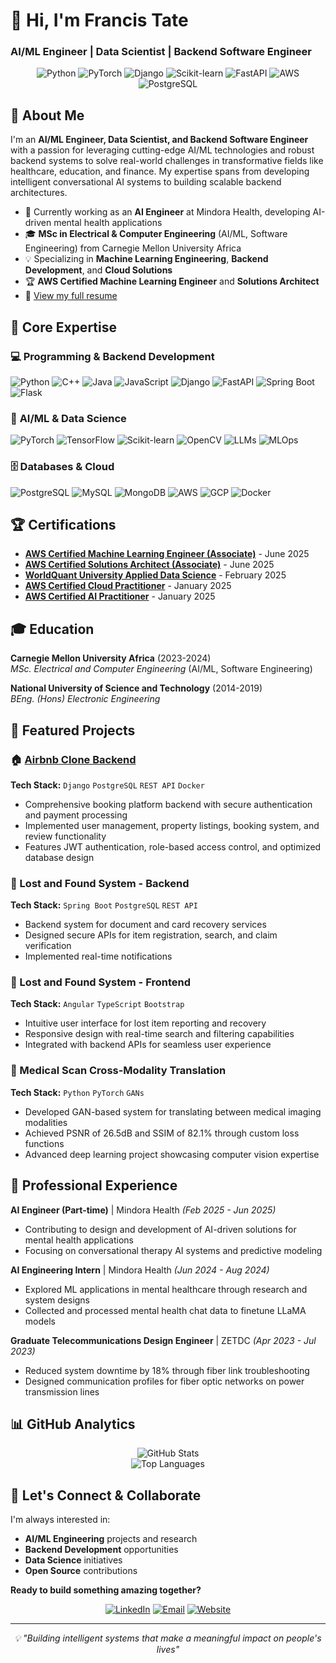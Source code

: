 # 👋 Hi, I'm Francis Tate

### AI/ML Engineer | Data Scientist | Backend Software Engineer

<div align="center">
  <img src="https://img.shields.io/badge/Python-3776AB?style=for-the-badge&logo=python&logoColor=white" alt="Python"/>
  <img src="https://img.shields.io/badge/PyTorch-EE4C2C?style=for-the-badge&logo=pytorch&logoColor=white" alt="PyTorch"/>
  <img src="https://img.shields.io/badge/Django-092E20?style=for-the-badge&logo=django&logoColor=white" alt="Django"/>
  <img src="https://img.shields.io/badge/scikit--learn-F7931E?style=for-the-badge&logo=scikit-learn&logoColor=white" alt="Scikit-learn"/>
  <img src="https://img.shields.io/badge/FastAPI-009688?style=for-the-badge&logo=fastapi&logoColor=white" alt="FastAPI"/>
  <img src="https://img.shields.io/badge/AWS-232F3E?style=for-the-badge&logo=amazon-aws&logoColor=white" alt="AWS"/>
  <img src="https://img.shields.io/badge/PostgreSQL-4169E1?style=for-the-badge&logo=postgresql&logoColor=white" alt="PostgreSQL"/>
</div>

## 🚀 About Me

I'm an **AI/ML Engineer, Data Scientist, and Backend Software Engineer** with a passion for leveraging cutting-edge AI/ML technologies and robust backend systems to solve real-world challenges in transformative fields like healthcare, education, and finance. My expertise spans from developing intelligent conversational AI systems to building scalable backend architectures.

- 🔭 Currently working as an **AI Engineer** at Mindora Health, developing AI-driven mental health applications
- 🎓 **MSc in Electrical & Computer Engineering** (AI/ML, Software Engineering) from Carnegie Mellon University Africa
- 💡 Specializing in **Machine Learning Engineering**, **Backend Development**, and **Cloud Solutions**
- 🏆 **AWS Certified Machine Learning Engineer** and **Solutions Architect**
- 📄 [View my full resume](https://drive.google.com/file/d/1oJA4c_RXubF1P-KJRDWxtd0_6TK04pht/view?usp=sharing)

## 🧠 Core Expertise

### 💻 **Programming & Backend Development**
<p>
  <img src="https://img.shields.io/badge/Python-3776AB?style=flat-square&logo=python&logoColor=white" alt="Python"/>
  <img src="https://img.shields.io/badge/C++-00599C?style=flat-square&logo=cplusplus&logoColor=white" alt="C++"/>
  <img src="https://img.shields.io/badge/Java-ED8B00?style=flat-square&logo=java&logoColor=white" alt="Java"/>
  <img src="https://img.shields.io/badge/JavaScript-F7DF1E?style=flat-square&logo=javascript&logoColor=black" alt="JavaScript"/>
  <img src="https://img.shields.io/badge/Django-092E20?style=flat-square&logo=django&logoColor=white" alt="Django"/>
  <img src="https://img.shields.io/badge/FastAPI-009688?style=flat-square&logo=fastapi&logoColor=white" alt="FastAPI"/>
  <img src="https://img.shields.io/badge/Spring_Boot-6DB33F?style=flat-square&logo=spring-boot&logoColor=white" alt="Spring Boot"/>
  <img src="https://img.shields.io/badge/Flask-000000?style=flat-square&logo=flask&logoColor=white" alt="Flask"/>
</p>

### 🤖 **AI/ML & Data Science**
<p>
  <img src="https://img.shields.io/badge/PyTorch-EE4C2C?style=flat-square&logo=pytorch&logoColor=white" alt="PyTorch"/>
  <img src="https://img.shields.io/badge/TensorFlow-FF6F00?style=flat-square&logo=tensorflow&logoColor=white" alt="TensorFlow"/>
  <img src="https://img.shields.io/badge/ScikitLearn-F7931E?style=flat-square&logo=scikit-learn&logoColor=white" alt="Scikit-learn"/>
  <img src="https://img.shields.io/badge/OpenCV-5C3EE8?style=flat-square&logo=opencv&logoColor=white" alt="OpenCV"/>
  <img src="https://img.shields.io/badge/LLMs-FF6B6B?style=flat-square" alt="LLMs"/>
  <img src="https://img.shields.io/badge/MLOps-4CAF50?style=flat-square" alt="MLOps"/>
</p>

### 🗄️ **Databases & Cloud**
<p>
  <img src="https://img.shields.io/badge/PostgreSQL-4169E1?style=flat-square&logo=postgresql&logoColor=white" alt="PostgreSQL"/>
  <img src="https://img.shields.io/badge/MySQL-4479A1?style=flat-square&logo=mysql&logoColor=white" alt="MySQL"/>
  <img src="https://img.shields.io/badge/MongoDB-47A248?style=flat-square&logo=mongodb&logoColor=white" alt="MongoDB"/>
  <img src="https://img.shields.io/badge/AWS-232F3E?style=flat-square&logo=amazon-aws&logoColor=white" alt="AWS"/>
  <img src="https://img.shields.io/badge/GCP-4285F4?style=flat-square&logo=google-cloud&logoColor=white" alt="GCP"/>
  <img src="https://img.shields.io/badge/Docker-2496ED?style=flat-square&logo=docker&logoColor=white" alt="Docker"/>
</p>

## 🏆 Certifications

- **[AWS Certified Machine Learning Engineer (Associate)](https://cp.certmetrics.com/amazon/en/public/verify/credential/2126c2535bd84e0ca8e217c0c045080a)** - June 2025
- **[AWS Certified Solutions Architect (Associate)](https://cp.certmetrics.com/amazon/en/public/verify/credential/961e5b8dda8844318ace4c7a4616a694)** - June 2025
- **[WorldQuant University Applied Data Science](https://www.credly.com/badges/a012dcf6-0420-4342-9b4a-17265421535b/public_url)** - February 2025
- **[AWS Certified Cloud Practitioner](https://cp.certmetrics.com/amazon/en/public/verify/credential/6567101bc76640ed87e058c63ed6cda8)** - January 2025
- **[AWS Certified AI Practitioner](https://cp.certmetrics.com/amazon/en/public/verify/credential/f8dedc635a8446e6aa13172348d5bd9c)** - January 2025

## 🎓 Education

**Carnegie Mellon University Africa** (2023-2024)  
*MSc. Electrical and Computer Engineering* (AI/ML, Software Engineering)

**National University of Science and Technology** (2014-2019)  
*BEng. (Hons) Electronic Engineering*

## 🌟 Featured Projects

### 🏠 [Airbnb Clone Backend](https://github.com/francistate/airbnb-clone-project)
**Tech Stack:** `Django` `PostgreSQL` `REST API` `Docker`
- Comprehensive booking platform backend with secure authentication and payment processing
- Implemented user management, property listings, booking system, and review functionality
- Features JWT authentication, role-based access control, and optimized database design

### 📄 Lost and Found System - Backend
**Tech Stack:** `Spring Boot` `PostgreSQL` `REST API`
- Backend system for document and card recovery services
- Designed secure APIs for item registration, search, and claim verification
- Implemented real-time notifications 

### 🎨 Lost and Found System - Frontend
**Tech Stack:** `Angular` `TypeScript` `Bootstrap`
- Intuitive user interface for lost item reporting and recovery
- Responsive design with real-time search and filtering capabilities
- Integrated with backend APIs for seamless user experience

### 🏥 Medical Scan Cross-Modality Translation
**Tech Stack:** `Python` `PyTorch` `GANs`
- Developed GAN-based system for translating between medical imaging modalities
- Achieved PSNR of 26.5dB and SSIM of 82.1% through custom loss functions
- Advanced deep learning project showcasing computer vision expertise

## 💼 Professional Experience

**AI Engineer (Part-time)** | Mindora Health *(Feb 2025 - Jun 2025)*
- Contributing to design and development of AI-driven solutions for mental health applications
- Focusing on conversational therapy AI systems and predictive modeling

**AI Engineering Intern** | Mindora Health *(Jun 2024 - Aug 2024)*
- Explored ML applications in mental healthcare through research and system designs
- Collected and processed mental health chat data to finetune LLaMA models

**Graduate Telecommunications Design Engineer** | ZETDC *(Apr 2023 - Jul 2023)*
- Reduced system downtime by 18% through fiber link troubleshooting
- Designed communication profiles for fiber optic networks on power transmission lines

## 📊 GitHub Analytics

<div align="center">
  <img src="https://github-readme-stats.vercel.app/api?username=francistate&show_icons=true&theme=radical&hide_border=true" alt="GitHub Stats" />
</div>

<div align="center">
  <img src="https://github-readme-stats.vercel.app/api/top-langs/?username=francistate&layout=compact&theme=radical&hide_border=true" alt="Top Languages" />
</div>

## 🤝 Let's Connect & Collaborate

I'm always interested in:
- **AI/ML Engineering** projects and research
- **Backend Development** opportunities  
- **Data Science** initiatives
- **Open Source** contributions

**Ready to build something amazing together?**

<div align="center">
  
[![LinkedIn](https://img.shields.io/badge/LinkedIn-0077B5?style=for-the-badge&logo=linkedin&logoColor=white)](https://www.linkedin.com/in/francistate)
[![Email](https://img.shields.io/badge/Email-D14836?style=for-the-badge&logo=gmail&logoColor=white)](mailto:francistate008@gmail.com)
[![Website](https://img.shields.io/badge/Website-000000?style=for-the-badge&logo=About.me&logoColor=white)](https://francistate.github.io)

</div>

---

<div align="center">
  <i>💡 "Building intelligent systems that make a meaningful impact on people's lives"</i>
</div>
